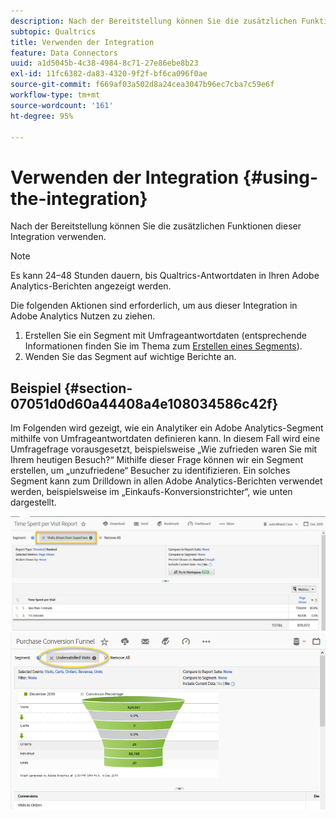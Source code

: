 ```yaml
---
description: Nach der Bereitstellung können Sie die zusätzlichen Funktionen dieser Integration verwenden.
subtopic: Qualtrics
title: Verwenden der Integration
feature: Data Connectors
uuid: a1d5045b-4c38-4984-8c71-27e86ebe8b23
exl-id: 11fc6382-da83-4320-9f2f-bf6ca096f0ae
source-git-commit: f669af03a502d8a24cea3047b96ec7cba7c59e6f
workflow-type: tm+mt
source-wordcount: '161'
ht-degree: 95%

---
```


# Verwenden der Integration {#using-the-integration}

Nach der Bereitstellung können Sie die zusätzlichen Funktionen dieser Integration verwenden.

>[!NOTE]
>
>Es kann 24–48 Stunden dauern, bis Qualtrics-Antwortdaten in Ihren Adobe Analytics-Berichten angezeigt werden.

Die folgenden Aktionen sind erforderlich, um aus dieser Integration in Adobe Analytics Nutzen zu ziehen.

1. Erstellen Sie ein Segment mit Umfrageantwortdaten (entsprechende Informationen finden Sie im Thema zum [Erstellen eines Segments](https://experienceleague.adobe.com/docs/analytics/components/segmentation/seg-home.html)).
1. Wenden Sie das Segment auf wichtige Berichte an.

## Beispiel {#section-07051d0d60a44408a4e108034586c42f}

Im Folgenden wird gezeigt, wie ein Analytiker ein Adobe Analytics-Segment mithilfe von Umfrageantwortdaten definieren kann. In diesem Fall wird eine Umfragefrage vorausgesetzt, beispielsweise „Wie zufrieden waren Sie mit Ihrem heutigen Besuch?“ Mithilfe dieser Frage können wir ein Segment erstellen, um „unzufriedene“ Besucher zu identifizieren. Ein solches Segment kann zum Drilldown in allen Adobe Analytics-Berichten verwendet werden, beispielsweise im „Einkaufs-Konversionstrichter“, wie unten dargestellt.

![](assets/using-1.png) ![](assets/using-2.png)
